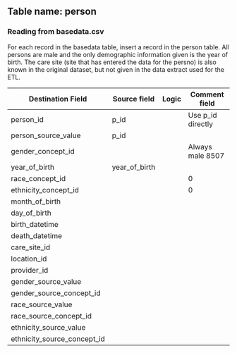 ## Table name: person

### Reading from basedata.csv
For each record in the basedata table, insert a record in the person table. 
All persons are male and the only demographic information given is the year of birth. 
The care site (site that has entered the data for the persno) is also known in the original dataset, but not given in the data extract used for the ETL.

| Destination Field | Source field | Logic | Comment field |
| --- | --- | --- | --- |
| person_id | p_id |  | Use p_id directly |
| person_source_value | p_id |  |  |
| gender_concept_id |  |  | Always male 8507 |
| year_of_birth | year_of_birth |  | |
| race_concept_id |  |  | 0 |
| ethnicity_concept_id |  |  | 0 |
| month_of_birth |  |  |  |
| day_of_birth |  |  |  |
| birth_datetime |  |  |  |
| death_datetime |  |  |  |
| care_site_id |  |  | |
| location_id |  |  |  |
| provider_id |  |  |  |
| gender_source_value |  |  |  |
| gender_source_concept_id |  |  |  |
| race_source_value |  |  |  |
| race_source_concept_id |  |  |  |
| ethnicity_source_value |  |  |  |
| ethnicity_source_concept_id |  |  |  |
